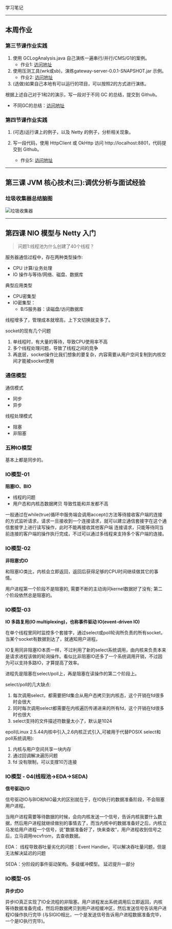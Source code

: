学习笔记

---
## 本周作业

### 第三节课作业实践
1. 使用 GCLogAnalysis.java 自己演练一遍串行/并行/CMS/G1的案例。 
   - 作业1: [访问地址](https://github.com/yzsever/JAVA-000/tree/main/Week_02/01-GCLogAnalysisTest)
2. 使用压测工具(wrk或sb)，演练gateway-server-0.0.1-SNAPSHOT.jar 示例。 
   - 作业2: [访问地址](https://github.com/yzsever/JAVA-000/tree/main/Week_02/02-gateway-serverTest)
3. (选做)如果自己本地有可以运行的项目，可以按照2的方式进行演练。

根据上述自己对于1和2的演示，写一段对于不同 GC 的总结，提交到 Github。
   - 不同GC的总结：[访问地址](https://github.com/yzsever/JAVA-000/tree/main/Week_02/03-SummaryOfDifferentGC)

### 第四节课作业实践
1. (可选)运行课上的例子，以及 Netty 的例子，分析相关现象。

2. 写一段代码，使用 HttpClient 或 OkHttp 访问 http://localhost:8801，代码提交到 Github。
   - 作业5: [访问地址](https://github.com/yzsever/JAVA-000/tree/main/Week_02/05-CodeAccessURL)
---

## 第三课 JVM 核心技术(三):调优分析与面试经验

### 垃圾收集器总结脑图

![垃圾收集器](https://github.com/yzsever/JAVA-000/blob/main/Week_02/02-Image/01-GC.jp2?raw=true)

---

## 第四课 NIO 模型与 Netty 入门

> 问题1:线程池为什么创建了40个线程？

服务器通信过程中，存在两种类型操作:
- CPU 计算/业务处理
- IO 操作与等待/网络、磁盘、数据库

典型应用类型
- CPU密集型
- IO密集型：
   - B/S服务器：读磁盘/访问数据库

线程增多了，管理成本就增高，上下文切换就变多了。

socket的现有几个问题
1. 单线程时，有大量的等待，导致CPU使用率不高
2. 多个线程处理问题，导致了线程之间的竞争
3. 再底层，socket操作比我们想象的要复杂，内容需要从用户空间复制到内核空间才能被socket使用

### 通信模型
通信模式
- 同步
- 异步

线程处理模式
- 阻塞
- 非阻塞

### 五种IO模型
基本上都是同步的。

### IO模型-01 
**阻塞IO、BIO**

- 线程的问题
- 用户态和内核态数据拷贝
导致性能和并发都不高

一般通过在while(true)循环中服务端会调用accept()方法等待接收客户端的连接的方式监听请求，请求一旦接收到一个连接请求，就可以建立通信套接字在这个通信套接字上进行读写操作，此时不能再接收其他客户端 连接请求，只能等待同当前连接的客户端的操作执行完成，不过可以通过多线程来支持多个客户端的连接。

### IO模型-02 
**非阻塞式IO**

和阻塞IO类比，内核会立即返回，返回后获得足够的CPU时间继续做其它的事情。

用户进程第一个阶段不是阻塞的, 需要不断的主动询问kernel数据好了没有; 第二个阶段依然总是阻塞的。

### IO模型-03
**IO 多路复用(IO multiplexing)，也称事件驱动 IO(event-driven IO)**

在单个线程里同时监控多个套接字，通过select或poll轮询所负责的所有socket，当某个socket有数据到达了，就通知用户进程。

IO复用同非阻塞IO本质一样，不过利用了新的select系统调用，由内核来负责本来是请求进程该做的轮询操作。看似比非阻塞IO还多了一个系统调用开销，不过因为可以支持多路IO，才算提高了效率。

进程先是阻塞在select/poll上，再是阻塞在读操作的第二个阶段上。

select/poll的几大缺点:
1. 每次调用select，都需要把fd集合从用户态拷贝到内核态，这个开销在fd很多时会很大 
2. 同时每次调用select都需要在内核遍历传递进来的所有fd，这个开销在fd很多时也很大
3. select支持的文件描述符数量太小了，默认是1024

epoll(Linux 2.5.44内核中引入,2.6内核正式引入,可被用于代替POSIX select和poll系统调用):
1. 内核与用户空间共享一块内存
2. 通过回调解决遍历问题
3. fd 没有限制，可以支撑10万连接

### IO模型 - 04(线程池->EDA->SEDA)
**信号驱动I/O**

信号驱动IO与BIO和NIO最大的区别就在于，在IO执行的数据准备阶段，不会阻塞用户进程。

当用户进程需要等待数据的时候，会向内核发送一个信号，告诉内核我要什么数据，然后用户进程就继续做别的事情去了，而当内核中的数据准备好之后，内核立马发给用户进程一个信号，说”数据准备好了，快来查收“，用户进程收到信号之后，立马调用recvfrom，去查收数据。

EDA：
线程导致吞吐量劣化的问题：Event Handler。可以解决吞吐量问题，但是无法解决延迟的问题

SEDA：分阶段的事件驱动架构。多级缓冲模型。 延迟提升一部分

### IO模型-05
**异步式IO**

异步IO真正实现了IO全流程的非阻塞。用户进程发出系统调用后立即返回，内核等待数据准备完成，然后将数据拷贝到用户进程缓冲区，然后发送信号告诉用户进程IO操作执行完毕 (与SIGIO相比，一个是发送信号告诉用户进程数据准备完毕，一个是IO执行完毕)。